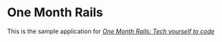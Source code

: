 # One Month Rails

This is the sample application for
[*One Month Rails: Tech yourself to code*](http://onemonthrails.com)